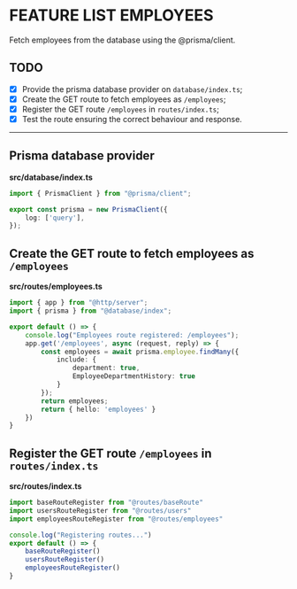 # FEATURE LIST EMPLOYEES

Fetch employees from the database using the @prisma/client.

## TODO

- [x] Provide the prisma database provider on `database/index.ts`;
- [x] Create the GET route to fetch employees as `/employees`;
- [x] Register the GET route `/employees` in `routes/index.ts`;
- [x] Test the route ensuring the correct behaviour and response.

---

## Prisma database provider

**src/database/index.ts**
```ts
import { PrismaClient } from "@prisma/client";

export const prisma = new PrismaClient({
    log: ['query'],
});
```

## Create the GET route to fetch employees as `/employees`

**src/routes/employees.ts**
```ts
import { app } from "@http/server";
import { prisma } from "@database/index";

export default () => {
    console.log("Employees route registered: /employees");
    app.get('/employees', async (request, reply) => {
        const employees = await prisma.employee.findMany({
            include: {
                department: true,
                EmployeeDepartmentHistory: true
            }
        });
        return employees;
        return { hello: 'employees' }
    })
}
```

## Register the GET route `/employees` in `routes/index.ts`

**src/routes/index.ts**
```ts
import baseRouteRegister from "@routes/baseRoute"
import usersRouteRegister from "@routes/users"
import employeesRouteRegister from "@routes/employees"

console.log("Registering routes...")
export default () => {
    baseRouteRegister()
    usersRouteRegister()
    employeesRouteRegister()
}
```